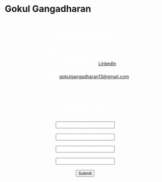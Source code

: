 # Gokul Gangadharan

<div style="background-image: url('C:\Users\gokul\OneDrive'); background-size: cover; padding: 20px; color: white; text-align: center;">

👋 Hi, I’m Gokul Gangadharan  
👀 I’m interested in Tech, Gadgets, and Space science  
🌱 I’m learning Data Analytics at Durham College  
📈 I'm currently looking for Co-op opportunities in Data Analytics | BI | Supply Chain | Shipping  
📫 How to reach me: [LinkedIn](https://linkedin.com/in/gokul-gangadharan-gg13)  
📞 Cell: 4377997153  
📧 Email: gokulgangadharan13@gmail.com  
🏠 Address: 1973 Secretariat Place, Oshawa, ON, L1L1C7  

<!DOCTYPE html>
<html lang="en">
<head>
    <meta charset="UTF-8">
    <meta name="viewport" content="width=device-width, initial-scale=1.0">
    <title>Contact Form</title>
</head>
<body>
    <h1>Contact Me</h1>
    <form action="submit.php" method="POST">
        <label for="name">Name:</label><br>
        <input type="text" id="name" name="name"><br>
        <label for="organization">Organization:</label><br>
        <input type="text" id="organization" name="organization"><br>
        <label for="phone">Phone Number:</label><br>
        <input type="tel" id="phone" name="phone"><br>
        <label for="email">Email:</label><br>
        <input type="email" id="email" name="email"><br><br>
        <input type="submit" value="Submit">
    </form>
</body>
</html>

